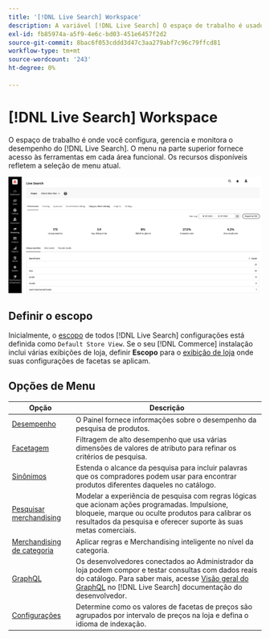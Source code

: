 ```yaml
---
title: '[!DNL Live Search] Workspace'
description: A variável [!DNL Live Search] O espaço de trabalho é usado para configurar, gerenciar e monitorar o desempenho da pesquisa.
exl-id: fb85974a-a5f9-4e6c-bd03-451e6457f2d2
source-git-commit: 8bac6f053cddd3d47c3aa279abf7c96c79ffcd81
workflow-type: tm+mt
source-wordcount: '243'
ht-degree: 0%

---
```


# [!DNL Live Search] Workspace

O espaço de trabalho é onde você configura, gerencia e monitora o desempenho do [!DNL Live Search]. O menu na parte superior fornece acesso às ferramentas em cada área funcional.  Os recursos disponíveis refletem a seleção de menu atual.

![Espaço de trabalho facetado](assets/workspace.png)

## Definir o escopo

Inicialmente, o [escopo](https://experienceleague.adobe.com/docs/commerce-admin/start/setup/websites-stores-views.html#scope-settings) de todos [!DNL Live Search] configurações está definida como `Default Store View`. Se o seu [!DNL Commerce] instalação inclui várias exibições de loja, definir **Escopo** para o [exibição de loja](https://experienceleague.adobe.com/docs/commerce-admin/start/setup/websites-stores-views.html) onde suas configurações de facetas se aplicam.

## Opções de Menu

| Opção | Descrição |
|--- |--- |
| [Desempenho](performance.md) | O Painel fornece informações sobre o desempenho da pesquisa de produtos. |
| [Facetagem](facets.md) | Filtragem de alto desempenho que usa várias dimensões de valores de atributo para refinar os critérios de pesquisa. |
| [Sinônimos](synonyms.md) | Estenda o alcance da pesquisa para incluir palavras que os compradores podem usar para encontrar produtos diferentes daqueles no catálogo. |
| [Pesquisar merchandising](rules.md) | Modelar a experiência de pesquisa com regras lógicas que acionam ações programadas. Impulsione, bloqueie, marque ou oculte produtos para calibrar os resultados da pesquisa e oferecer suporte às suas metas comerciais. |
| [Merchandising de categoria](category-merch.md) | Aplicar regras e Merchandising inteligente no nível da categoria. |
| [GraphQL](https://developer.adobe.com/commerce/services/graphql/live-search/) | Os desenvolvedores conectados ao Administrador da loja podem compor e testar consultas com dados reais do catálogo. Para saber mais, acesse [Visão geral do GraphQL](https://developer.adobe.com/commerce/services/graphql/live-search/) no [!DNL Live Search] documentação do desenvolvedor. |
| [Configurações](settings.md) | Determine como os valores de facetas de preços são agrupados por intervalo de preços na loja e defina o idioma de indexação. |
